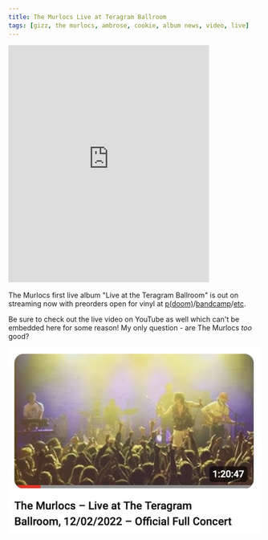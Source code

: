 ```yaml
---
title: The Murlocs Live at Teragram Ballroom
tags: [gizz, the murlocs, ambrose, cookie, album news, video, live]
---
```

<iframe loading="lazy" style="border: 0; width: 400px; height: 472px;" src="https://bandcamp.com/EmbeddedPlayer/album=2284603379/size=large/bgcol=ffffff/linkcol=0687f5/artwork=small/transparent=true/" seamless><a href="https://themurlocs.bandcamp.com/album/live-at-teragram-ballroom">Live at Teragram Ballroom by The Murlocs</a></iframe>

The Murlocs first live album "Live at the Teragram Ballroom" is out on streaming now with preorders open for vinyl at [p(doom)](https://pdoomrecords.com/products/live-at-the-teragram-ballroom)/[bandcamp](https://themurlocs.bandcamp.com/album/live-at-teragram-ballroom)/[etc](https://atorecords-ffm.com/live-teragram).

Be sure to check out the live video on YouTube as well which can't be embedded here for some reason! My only question - are The Murlocs _too_ good?

[![link to the murlocs live at teragram ballroom youtube video](/assets/img/news/murlocs-teragram-ballroom.jpg)](https://www.youtube.com/watch?v=H9P_k0zVq0M)
